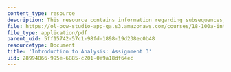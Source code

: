 ```yaml
---
content_type: resource
description: This resource contains information regarding subsequences, cluster points.
file: https://ol-ocw-studio-app-qa.s3.amazonaws.com/courses/18-100a-introduction-to-analysis-fall-2012/28994866995e6885c2010e9a18df64ec_MIT18_100AF12_Assign_3.pdf
file_type: application/pdf
parent_uid: 5ff15742-57c1-98fd-1898-19d238ec0b48
resourcetype: Document
title: 'Introduction to Analysis: Assignment 3'
uid: 28994866-995e-6885-c201-0e9a18df64ec
---
```

